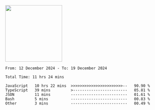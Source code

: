 <img height="180em" src="https://github-readme-stats-eight-theta.vercel.app/api?username=bkundev&show_icons=true&theme=radical&include_all_commits=true&count_private=true"/>
<!--START_SECTION:waka-->

```all_time
From: 12 December 2024 - To: 19 December 2024

Total Time: 11 hrs 24 mins

JavaScript   10 hrs 22 mins  >>>>>>>>>>>>>>>>>>>>>>>--   90.90 %
TypeScript   39 mins         >------------------------   05.81 %
JSON         11 mins         -------------------------   01.61 %
Bash         5 mins          -------------------------   00.83 %
Other        3 mins          -------------------------   00.49 %
```

<!--END_SECTION:waka-->